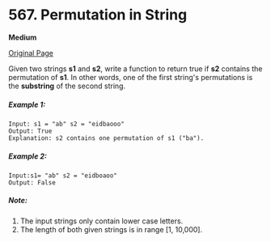 # 567. Permutation in String

**Medium**

[Original Page](https://leetcode.com/problems/permutation-in-string/)

Given two strings __s1__ and __s2__, write a function to return true if __s2__ contains the permutation of __s1__. In other words, one of the first string's permutations is the __substring__ of the second string.

##### Example 1:
```
Input: s1 = "ab" s2 = "eidbaooo"
Output: True
Explanation: s2 contains one permutation of s1 ("ba").
```

##### Example 2: 
```
Input:s1= "ab" s2 = "eidboaoo"
Output: False
```

##### Note:
1. The input strings only contain lower case letters.
2. The length of both given strings is in range [1, 10,000].
